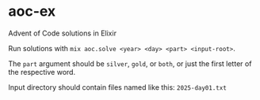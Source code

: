 # aoc-ex
Advent of Code solutions in Elixir

Run solutions with `mix aoc.solve <year> <day> <part> <input-root>`.

The `part` argument should be `silver`, `gold`, or `both`, or just the first letter of the respective word.

Input directory should contain files named like this: `2025-day01.txt`
